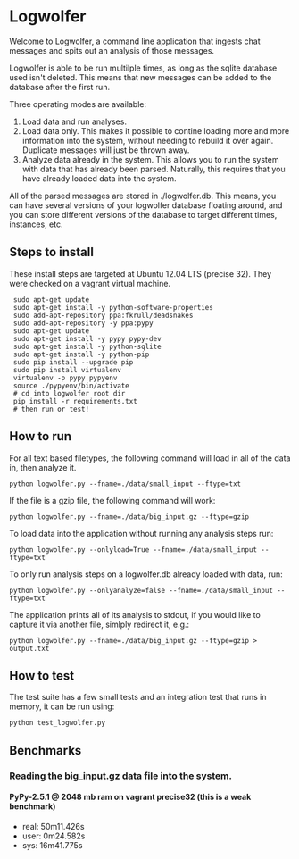 Logwolfer
=========

Welcome to Logwolfer, a command line application that ingests chat messages and
spits out an analysis of those messages.

Logwolfer is able to be run multilple times, as long as the sqlite database used
isn't deleted. This means that new messages can be added to the database after
the first run.

Three operating modes are available:

1. Load data and run analyses.
2. Load data only. This makes it possible to contine loading more and more information
   into the system, without needing to rebuild it over again. Duplicate messages will
   just be thrown away.
3. Analyze data already in the system. This allows you to run the system with data
   that has already been parsed. Naturally, this requires that you have already loaded
   data into the system.

All of the parsed messages are stored in ./logwolfer.db. This means, you can have
several versions of your logwolfer database floating around, and you can store different
versions of the database to target different times, instances, etc.

Steps to install
----------------

These install steps are targeted at Ubuntu 12.04 LTS (precise 32). They were checked
on a vagrant virtual machine.

     sudo apt-get update
     sudo apt-get install -y python-software-properties
     sudo add-apt-repository ppa:fkrull/deadsnakes
     sudo add-apt-repository -y ppa:pypy
     sudo apt-get update
     sudo apt-get install -y pypy pypy-dev
     sudo apt-get install -y python-sqlite
     sudo apt-get install -y python-pip
     sudo pip install --upgrade pip
     sudo pip install virtualenv
     virtualenv -p pypy pypyenv
     source ./pypyenv/bin/activate
     # cd into logwolfer root dir
     pip install -r requirements.txt
     # then run or test!
   

How to run
----------

For all text based filetypes, the following command will load in all of the
data in, then analyze it.

    python logwolfer.py --fname=./data/small_input --ftype=txt

If the file is a gzip file, the following command will work:

    python logwolfer.py --fname=./data/big_input.gz --ftype=gzip

To load data into the application without running any analysis steps run:

    python logwolfer.py --onlyload=True --fname=./data/small_input --ftype=txt

To only run analysis steps on a logwolfer.db already loaded with data, run:

    python logwolfer.py --onlyanalyze=false --fname=./data/small_input --ftype=txt

The application prints all of its analysis to stdout, if you would like to
capture it via another file, simlply redirect it, e.g.:

    python logwolfer.py --fname=./data/big_input.gz --ftype=gzip > output.txt

How to test
-----------

The test suite has a few small tests and an integration test that runs in
memory, it can be run using:

    python test_logwolfer.py

Benchmarks
----------

### Reading the big_input.gz data file into the system.

#### PyPy-2.5.1 @ 2048 mb ram on vagrant precise32 (this is a weak benchmark)
- real:	50m11.426s
- user:	0m24.582s
- sys:	16m41.775s
